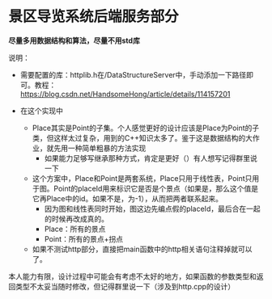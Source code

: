 # 景区导览系统后端服务部分

**尽量多用数据结构和算法，尽量不用std库**



说明：

- 需要配置的库：httplib.h在/DataStructureServer中，手动添加一下路径即可。教程：https://blog.csdn.net/HandsomeHong/article/details/114157201

- 在这个实现中
  - Place其实是Point的子集。个人感觉更好的设计应该是Place为Point的子类，但这样太过复杂，用到的C++知识太多了。鉴于这是数据结构的大作业，就先用一种简单粗暴的方法实现
    - 如果能力足够写继承那种方式，肯定是更好（）有人想写记得群里说一下
  - 这个方案中，Place和Point是两套系统，Place只用于线性表，Point只用于图。Point的placeId用来标识它是否是个景点（如果是，那么这个值是它再Place中的id。如果不是，为-1），从而把两者联系起来。
    - 因为图和线性表同时开始，图这边先编点假的placeId，最后合在一起的时候再改成真的。
    - Place：所有的景点
    - Point：所有的景点+拐点
  - 如果不测试http部分，直接把main函数中的http相关语句注释掉就可以了。



本人能力有限，设计过程中可能会有考虑不太好的地方，如果函数的参数类型和返回类型不太妥当随时修改，但记得群里说一下（涉及到http.cpp的设计）
